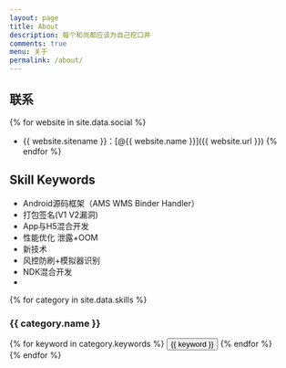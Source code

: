 ```yaml
---
layout: page
title: About
description: 每个和尚都应该为自己挖口井
comments: true
menu: 关于
permalink: /about/
---
```




## 联系

{% for website in site.data.social %}
* {{ website.sitename }}：[@{{ website.name }}]({{ website.url }})
{% endfor %}

## Skill Keywords


* Android源码框架（AMS WMS Binder Handler）
* 打包签名(V1 V2漏洞)
* App与H5混合开发
* 性能优化 泄露+OOM 
* 新技术
* 风控防刷+模拟器识别
* NDK混合开发
* 


{% for category in site.data.skills %}
### {{ category.name }}
<div class="btn-inline">
{% for keyword in category.keywords %}
<button class="btn btn-outline" type="button">{{ keyword }}</button>
{% endfor %}
</div>
{% endfor %}

